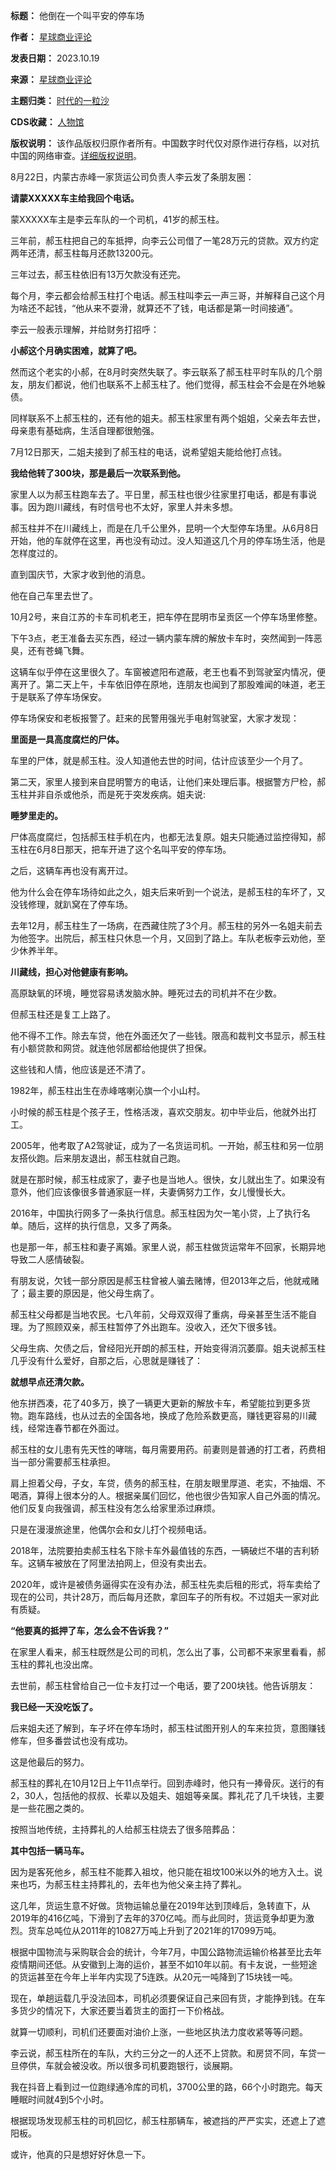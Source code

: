 

**标题：** 他倒在一个叫平安的停车场  

**作者：** [星球商业评论](https://chinadigitaltimes.net/space/星球商业评论)  

**发表日期：** 2023.10.19  

**来源：** [星球商业评论](https://web.archive.org/web/https://i.ifeng.com/c/8U1Lv4nqD6s)  

**主题归类：** [时代的一粒沙](https://chinadigitaltimes.net/space/时代的一粒沙)  

**CDS收藏：** [人物馆](https://chinadigitaltimes.net/space/%E4%BA%BA%E7%89%A9%E9%A6%86)  

**版权说明：** 该作品版权归原作者所有。中国数字时代仅对原作进行存档，以对抗中国的网络审查。[详细版权说明](https://chinadigitaltimes.net/chinese/copyright)。


8月22日，内蒙古赤峰一家货运公司负责人李云发了条朋友圈：


**请蒙XXXXX车主给我回个电话。** 


蒙XXXXX车主是李云车队的一个司机，41岁的郝玉柱。


三年前，郝玉柱把自己的车抵押，向李云公司借了一笔28万元的贷款。双方约定两年还清，郝玉柱每月还款13200元。


三年过去，郝玉柱依旧有13万欠款没有还完。


每个月，李云都会给郝玉柱打个电话。郝玉柱叫李云一声三哥，并解释自己这个月为啥还不起钱，“他从来不耍滑，就算还不了钱，电话都是第一时间接通”。


李云一般表示理解，并给财务打招呼：


**小郝这个月确实困难，就算了吧。** 


然而这个老实的小郝，在8月时突然失联了。李云联系了郝玉柱平时车队的几个朋友，朋友们都说，他们也联系不上郝玉柱了。他们觉得，郝玉柱会不会是在外地躲债。


同样联系不上郝玉柱的，还有他的姐夫。郝玉柱家里有两个姐姐，父亲去年去世，母亲患有基础病，生活自理都很勉强。


7月12日那天，二姐夫接到了郝玉柱的电话，说希望姐夫能给他打点钱。


**我给他转了300块，那是最后一次联系到他。** 


家里人以为郝玉柱跑车去了。平日里，郝玉柱也很少往家里打电话，都是有事说事。因为跑川藏线，有时信号也不太好，家里人并未多想。


郝玉柱并不在川藏线上，而是在几千公里外，昆明一个大型停车场里。从6月8日开始，他的车就停在这里，再也没有动过。没人知道这几个月的停车场生活，他是怎样度过的。


直到国庆节，大家才收到他的消息。


他在自己车里去世了。


10月2号，来自江苏的卡车司机老王，把车停在昆明市呈贡区一个停车场里修整。


下午3点，老王准备去买东西，经过一辆内蒙车牌的解放卡车时，突然闻到一阵恶臭，还有苍蝇飞舞。


这辆车似乎停在这里很久了。车窗被遮阳布遮蔽，老王也看不到驾驶室内情况，便离开了。第二天上午，卡车依旧停在原地，连朋友也闻到了那股难闻的味道，老王于是联系了停车场保安。


停车场保安和老板报警了。赶来的民警用强光手电射驾驶室，大家才发现：


**里面是一具高度腐烂的尸体。** 


车里的尸体，就是郝玉柱。没人知道他去世的时间，估计应该至少一个月了。


第二天，家里人接到来自昆明警方的电话，让他们来处理后事。根据警方尸检，郝玉柱并非自杀或他杀，而是死于突发疾病。姐夫说:


**睡梦里走的。** 


尸体高度腐烂，包括郝玉柱手机在内，也都无法复原。姐夫只能通过监控得知，郝玉柱在6月8日那天，把车开进了这个名叫平安的停车场。


之后，这辆车再也没有离开过。


他为什么会在停车场待如此之久，姐夫后来听到一个说法，是郝玉柱的车坏了，又没钱修理，就趴窝在了停车场。


去年12月，郝玉柱生了一场病，在西藏住院了3个月。郝玉柱的另外一名姐夫前去为他签字。出院后，郝玉柱只休息一个月，又回到了路上。车队老板李云劝他，至少休养半年。


**川藏线，担心对他健康有影响。** 


高原缺氧的环境，睡觉容易诱发脑水肿。睡死过去的司机并不在少数。


但郝玉柱还是复工上路了。


他不得不工作。除去车贷，他在外面还欠了一些钱。限高和裁判文书显示，郝玉柱有小额贷款和网贷。就连他邻居都给他提供了担保。


这些钱和人情，他应该是还不清了。


1982年，郝玉柱出生在赤峰喀喇沁旗一个小山村。


小时候的郝玉柱是个孩子王，性格活泼，喜欢交朋友。初中毕业后，他就外出打工。


2005年，他考取了A2驾驶证，成为了一名货运司机。一开始，郝玉柱和另一位朋友搭伙跑。后来朋友退出，郝玉柱就自己跑。


就是在那时候，郝玉柱成家了，妻子也是当地人。很快，女儿就出生了。如果没有意外，他们应该像很多普通家庭一样，夫妻俩努力工作，女儿慢慢长大。


2016年，中国执行网多了一条执行信息。郝玉柱因为欠一笔小贷，上了执行名单。随后，这样的执行信息，又多了两条。


也是那一年，郝玉柱和妻子离婚。家里人说，郝玉柱做货运常年不回家，长期异地导致二人感情破裂。


有朋友说，欠钱一部分原因是郝玉柱曾被人骗去赌博，但2013年之后，他就戒赌了；最主要的原因是，他父母生病了。


郝玉柱父母都是当地农民。七八年前，父母双双得了重病，母亲甚至生活不能自理。为了照顾双亲，郝玉柱暂停了外出跑车。没收入，还欠下很多钱。


父母生病、欠债之后，曾经阳光开朗的郝玉柱，开始变得消沉萎靡。姐夫说郝玉柱几乎没有什么爱好，自那之后，心思就是赚钱了：


**就想早点还清欠款。** 


他东拼西凑，花了40多万，换了一辆更大更新的解放卡车，希望能拉到更多货物。跑车路线，也从过去的全国各地，换成了危险系数更高，赚钱更容易的川藏线，经常连春节都在外面过。


郝玉柱的女儿患有先天性的哮喘，每月需要用药。前妻则是普通的打工者，药费相当一部分需要郝玉柱承担。


肩上担着父母，子女，车贷，债务的郝玉柱，在朋友眼里厚道、老实，不抽烟、不喝酒，算得上很本分的人。根据亲属们回忆，他也很少告知家人自己外面的情况。他们反复向我强调，郝玉柱没有怎么给家里添过麻烦。


只是在漫漫旅途里，他偶尔会和女儿打个视频电话。


2018年，法院要拍卖郝玉柱名下除卡车外最值钱的东西，一辆破烂不堪的吉利轿车。这辆车被放在了阿里法拍网上，但没有卖出去。


2020年，或许是被债务逼得实在没有办法，郝玉柱先卖后租的形式，将车卖给了现在的公司，共计28万，而后每月还款，拿回车子的所有权。不过姐夫一家对此有质疑。


**“他要真的抵押了车，怎么会不告诉我？”** 


在家里人看来，郝玉柱既然是公司的司机，怎么出了事，公司都不来家里看看，郝玉柱的葬礼也没出席。


去世前，郝玉柱曾给自己一位卡友打过一个电话，要了200块钱。他告诉朋友：


**我已经一天没吃饭了。** 


后来姐夫还了解到，车子坏在停车场时，郝玉柱试图开别人的车来拉货，意图赚钱修车，但多番尝试也没有成功。


这是他最后的努力。


郝玉柱的葬礼在10月12日上午11点举行。回到赤峰时，他只有一捧骨灰。送行的有2，30人，包括他的叔叔、长辈以及姐夫、姐姐等亲属。葬礼花了几千块钱，主要是一些花圈之类的。


按照当地传统，主持葬礼的人给郝玉柱烧去了很多陪葬品：


**其中包括一辆马车。** 


因为是客死他乡，郝玉柱不能葬入祖坟，他只能在祖坟100米以外的地方入土。说来也巧，为郝玉柱主持葬礼的，去年也为他父亲主持了葬礼。


这几年，货运生意不好做。货物运输总量在2019年达到顶峰后，急转直下，从2019年的416亿吨，下滑到了去年的370亿吨。而与此同时，货运竞争却更为激烈。货车总吨位从2011年的10827万吨上升到了2021年的17099万吨。


根据中国物流与采购联合会的统计，今年7月，中国公路物流运输价格甚至比去年疫情期间还低。从安徽到上海的运价，甚至不如10年以前。有卡友说，一些短途的货运甚至在今年上半年内实现了5连跌。从20元一吨降到了15块钱一吨。


现在，单趟运载几乎没法回本，司机必须要保证自己来回有货，才能挣到钱。在车多货少的情况下，大家还要当着货主的面打一下价格战。


就算一切顺利，司机们还要面对油价上涨，一些地区执法力度收紧等等问题。


李云说，郝玉柱所在的车队，大约三分之一的人还不上贷款。和房贷不同，车贷一旦停供，车就会被没收。所以很多司机要跑银行，谈展期。


我在抖音上看到过一位跑绿通冷库的司机，3700公里的路，66个小时跑完。每天睡眠时间就4到5个小时。


根据现场发现郝玉柱的司机回忆，郝玉柱那辆车，被遮挡的严严实实，还遮上了遮阳板。


或许，他真的只是想好好休息一下。

